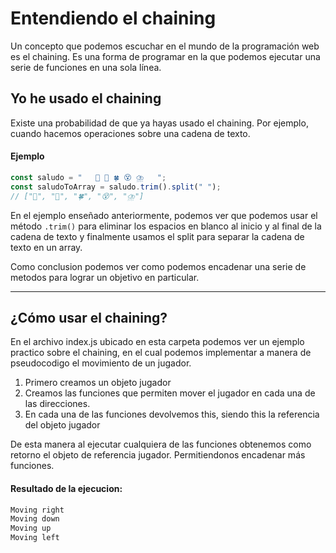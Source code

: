 # Entendiendo el chaining

Un concepto que podemos escuchar en el mundo de la programación web es el chaining. Es una forma de programar en la que podemos ejecutar una serie de funciones en una sola línea.

## Yo he usado el chaining

Existe una probabilidad de que ya hayas usado el chaining. Por ejemplo, cuando hacemos operaciones sobre una cadena de texto.

#### Ejemplo

```js
const saludo = "   🚀 🤠 🍀 😵 ⛈️   ";
const saludoToArray = saludo.trim().split(" ");
// ["🚀", "🤠", "🍀", "😵", "⛈️"]
```

En el ejemplo enseñado anteriormente, podemos ver que podemos usar el método `.trim()` para eliminar los espacios en blanco al inicio y al final de la cadena de texto y finalmente usamos el split para separar la cadena de texto en un array.

Como conclusion podemos ver como podemos encadenar una serie de metodos para lograr un objetivo en particular.

---

## ¿Cómo usar el chaining?

En el archivo index.js ubicado en esta carpeta podemos ver un ejemplo practico sobre el chaining, en el cual podemos implementar a manera de pseudocodigo el movimiento de un jugador.

1. Primero creamos un objeto jugador
2. Creamos las funciones que permiten mover el jugador en cada una de las direcciones.
3. En cada una de las funciones devolvemos this, siendo this la referencia del objeto jugador

De esta manera al ejecutar cualquiera de las funciones obtenemos como retorno el objeto de referencia jugador. Permitiendonos encadenar más funciones.

#### Resultado de la ejecucion:

```bash
Moving right
Moving down
Moving up
Moving left
```
